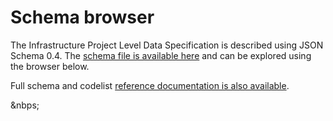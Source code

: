 # Schema browser

The Infrastructure Project Level Data Specification is described using JSON Schema 0.4. The [schema file is available here](../../_static/project-level/project-schema.json) and can be explored using the browser below.

Full schema and codelist [reference documentation is also available](reference). 

&nbps;<script src="../../_static/docson/widget.js" data-schema="../../_static/project-level/project-schema.json"></script>
